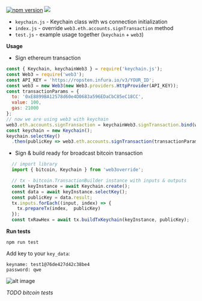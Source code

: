 

[![npm version](https://badge.fury.io/js/keychain.js.svg)](https://badge.fury.io/js/keychain.js)
[![](https://data.jsdelivr.com/v1/package/npm/keychain.js/badge)](https://www.jsdelivr.com/package/npm/keychain.js)

* `keychain.js` - Keychain class with ws connection initialization
* `index.js` - override `web3.eth.accounts.signTransaction` method 
* `test.js` - example usage together (`keychain` + `web3`) 

**Usage**

* Sign ethereum transaction 
```javascript
const { Keychain, keychainWeb3 } = require('keychain.js');
const Web3 = require('web3');
const API_KEY = 'https://ropsten.infura.io/v3/YOUR_ID';
const web3 = new Web3(new Web3.providers.HttpProvider(API_KEY));
const transactionParams = {
  to: '0xE8899BA12578d60e4D0683a596EDaCbC85eC18CC',
  value: 100,
  gas: 21000
};
// now we are using web3 with keychain
web3.eth.accounts.signTransaction = keychainWeb3.signTransaction.bind(web3);
const keychain = new Keychain();
keychain.selectKey()
  .then(publicKey => web3.eth.accounts.signTransaction(transactionParams, publicKey));
```

* Sign & build ready for broadcast bitcoin transaction 

```javascript
  // import library
  import { bitcoin, Keychain } from 'web3override';

  // tx - bitcoin.TransactionBuilder instance with inputs & outputs
  const keyInstance = await Keychain.create();
  const data = await keyInstance.selectKey();
  const publicKey = data.result;
  tx.inputs.forEach((input, index) => {
    tx.prepareTx(index,  publicKey)
  });
  const txRawHex = await tx.buildTxKeychain(keyInstance, publicKey);

```

**Run tests**

```
npm run test
```
Add key to your `key_data`:
```
keyname: test1@76de427d42c38be4
password: qwe
```

![alt image](https://raw.githubusercontent.com/cypherpunk99/web3override/master/screencast.gif)

*TODO bitcoin tests*
